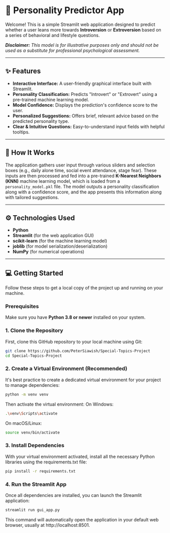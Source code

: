 # 🧠 Personality Predictor App

Welcome! This is a simple Streamlit web application designed to predict whether a user leans more towards **Introversion** or **Extroversion** based on a series of behavioral and lifestyle questions.

_**Disclaimer:** This model is for illustrative purposes only and should not be used as a substitute for professional psychological assessment._

---

## ✨ Features

- **Interactive Interface:** A user-friendly graphical interface built with Streamlit.
- **Personality Classification:** Predicts "Introvert" or "Extrovert" using a pre-trained machine learning model.
- **Model Confidence:** Displays the prediction's confidence score to the user.
- **Personalized Suggestions:** Offers brief, relevant advice based on the predicted personality type.
- **Clear & Intuitive Questions:** Easy-to-understand input fields with helpful tooltips.

---

## 🚀 How It Works

The application gathers user input through various sliders and selection boxes (e.g., daily alone time, social event attendance, stage fear). These inputs are then processed and fed into a pre-trained **K-Nearest Neighbors (KNN)** machine learning model, which is loaded from a `personality_model.pkl` file. The model outputs a personality classification along with a confidence score, and the app presents this information along with tailored suggestions.

---

## ⚙️ Technologies Used

- **Python**
- **Streamlit** (for the web application GUI)
- **scikit-learn** (for the machine learning model)
- **joblib** (for model serialization/deserialization)
- **NumPy** (for numerical operations)

---

## 💻 Getting Started

Follow these steps to get a local copy of the project up and running on your machine.

### Prerequisites

Make sure you have **Python 3.8 or newer** installed on your system.

### 1. Clone the Repository

First, clone this GitHub repository to your local machine using Git:

```bash
git clone https://github.com/PeterSiawish/Special-Topics-Project
cd Special-Topics-Project
```

### 2. Create a Virtual Environment (Recommended)

It's best practice to create a dedicated virtual environment for your project to manage dependencies:

```bash
python -m venv venv
```

Then activate the virtual environment:
On Windows:

```bash
.\venv\Scripts\activate
```

On macOS/Linux:

```bash
source venv/bin/activate
```

### 3. Install Dependencies

With your virtual environment activated, install all the necessary Python libraries using the requirements.txt file:

```bash
pip install -r requirements.txt
```

### 4. Run the Streamlit App

Once all dependencies are installed, you can launch the Streamlit application:

```bash
streamlit run gui_app.py
```

This command will automatically open the application in your default web browser, usually at http://localhost:8501.
